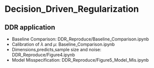 # Decision_Driven_Regularization

## DDR application
- Baseline Comparison: DDR_Reproduce/Baseline_Comparison.ipynb
- Calibration of $\lambda$ and $\mu$: Baseline_Comparison.ipynb
- Dimensions,predicts,sample size and noise: DDR_Reproduce/Figure4.ipynb
- Model Misspecification: DDR_Reproduce/Figure5_Model_Mis.ipynb